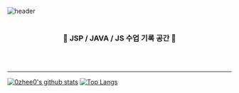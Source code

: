 ![header](https://capsule-render.vercel.app/api?type=soft&color=auto&height=150&section=header&text=Kim%20Jihee&fontSize=70&animation=twinkling)
<br>
<br>
<h3 align="center"> 📌 JSP / JAVA / JS 수업 기록 공간 📌</h3>
<br>
<br>
<hr>

[![0zhee0's github stats](https://github-readme-stats.vercel.app/api?username=0zhee0&count_private=true&custom_title=0zhee0's&nbsp;github&nbsp;👀&bg_color=30,92a8d1,f7cac9&title_color=fff&text_color=fff)](https://github.com/0zhee0/github-readme-stats)
[![Top Langs](https://github-readme-stats.vercel.app/api/top-langs/?username=0zhee0&layout=compact&custom_title=My&nbsp;Language&nbsp;⌨️&bg_color=30,f7cac9,92a8d1&title_color=fff&text_color=fff)](https://github.com/0zhee0/github-readme-stats)
